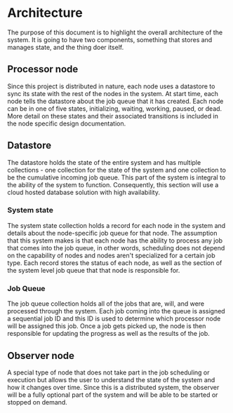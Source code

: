 # Architecture

The purpose of this document is to highlight the overall architecture of the system. It is going to have two components, something that stores and manages state, and the thing doer itself.

## Processor node

Since this project is distributed in nature, each node uses a datastore to sync its state with the rest of the nodes in the system. At start time, each node tells the datastore about the job queue that it has created. Each node can be in one of five states, initializing, waiting, working, paused, or dead. More detail on these states and their associated transitions is included in the node specific design documentation.

## Datastore

The datastore holds the state of the entire system and has multiple collections - one collection for the state of the system and one collection to be the cumulative incoming job queue. This part of the system is integral to the ability of the system to function. Consequently, this section will use a cloud hosted database solution with high availability.

### System state

The system state collection holds a record for each node in the system and details about the node-specific job queue for that node. The assumption that this system makes is that each node has the ability to process any job that comes into the job queue, in other words, scheduling does not depend on the capability of nodes and nodes aren't specialized for a certain job type. Each record stores the status of each node, as well as the section of the system level job queue that that node is responsible for.

### Job Queue

The job queue collection holds all of the jobs that are, will, and were processed through the system. Each job coming into the queue is assigned a sequential job ID and this ID is used to determine which processor node will be assigned this job. Once a job gets picked up, the node is then responsible for updating the progress as well as the results of the job.

## Observer node

A special type of node that does not take part in the job scheduling or execution but allows the user to understand the state of the system and how it changes over time. Since this is a distributed system, the observer will be a fully optional part of the system and will be able to be started or stopped on demand.
